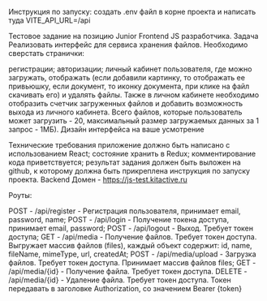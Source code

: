 Инструкция по запуску: создать .env файл в корне проекта и написать туда VITE_API_URL=/api

Тестовое задание на позицию Junior Frontend JS разработчика.
Задача
Реализовать интерфейс для сервиса хранения файлов. Необходимо сверстать странички:

регистрации;
авторизации;
личный кабинет пользователя, где можно загружать, отображать (если добавили картинку, то отображать ее привьюшку, если документ, то иконку документа, при клике на файл скачивать его) и удалять файлы. Также в личном кабинете необходимо отобразить счетчик загруженных файлов и добавить возможность выхода из личного кабинета. Всего файлов, которые пользователь может загрузить - 20, максимальный размер загружаемых данных за 1 запрос - 1MБ).
Дизайн интерфейса на ваше усмотрение

Технические требования
приложение должно быть написано с использованием React;
состояние хранить в Redux;
комментирование кода приветствуется;
результат задания должен быть выложен на github, к которому должна быть прикреплена инструкция по запуску проекта.
Backend
Домен - https://js-test.kitactive.ru

Роуты:

POST - /api/register - Регистрация пользователя, принимает email, password, name;
POST - /api/login - Получение токена доступа, принимает email, password;
POST - /api/logout - Выход. Требует токен доступа;
GET - /api/media - Получение файлов. Требует токен доступа. Выгружает массив файлов (files), каждый объект содержит: id, name, fileName, mimeType, url, createdAt;
POST - /api/media/upload - Загрузка файлов. Требует токен доступа. Принимает массив файлов files;
GET - /api/media/{id} - Получение файла. Требует токен доступа.
DELETE - /api/media/{id} - Удаление файла. Требует токен доступа.
Токен передавать в заголовке Authorization, со значением Bearer {token}
